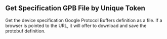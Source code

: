 Get Specification GPB File by Unique Token
------------------------------------------
Get the device specification Google Protocol Buffers definition as a file. If a 
browser is pointed to the URL, it will offer to download and save the protobuf
definition.